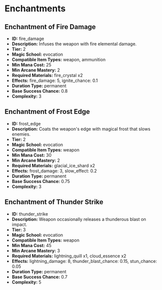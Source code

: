 # Enchantments

## Enchantment of Fire Damage
- **ID:** fire_damage
- **Description:** Infuses the weapon with fire elemental damage.
- **Tier:** 2
- **Magic School:** evocation
- **Compatible Item Types:** weapon, ammunition
- **Min Mana Cost:** 25
- **Min Arcane Mastery:** 2
- **Required Materials:** fire_crystal x2
- **Effects:** fire_damage: 5, ignite_chance: 0.1
- **Duration Type:** permanent
- **Base Success Chance:** 0.8
- **Complexity:** 3

## Enchantment of Frost Edge
- **ID:** frost_edge
- **Description:** Coats the weapon's edge with magical frost that slows enemies.
- **Tier:** 2
- **Magic School:** evocation
- **Compatible Item Types:** weapon
- **Min Mana Cost:** 30
- **Min Arcane Mastery:** 2
- **Required Materials:** glacial_ice_shard x2
- **Effects:** frost_damage: 3, slow_effect: 0.2
- **Duration Type:** permanent
- **Base Success Chance:** 0.75
- **Complexity:** 3

## Enchantment of Thunder Strike
- **ID:** thunder_strike
- **Description:** Weapon occasionally releases a thunderous blast on impact.
- **Tier:** 3
- **Magic School:** evocation
- **Compatible Item Types:** weapon
- **Min Mana Cost:** 45
- **Min Arcane Mastery:** 3
- **Required Materials:** lightning_quill x1, cloud_essence x2
- **Effects:** lightning_damage: 8, thunder_blast_chance: 0.15, stun_chance: 0.05
- **Duration Type:** permanent
- **Base Success Chance:** 0.7
- **Complexity:** 5

<!-- Repeat similar sections for every enchantment as above. Truncated for brevity but can be expanded for all items. -->